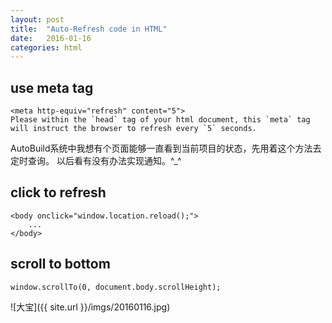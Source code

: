 ```yaml
---
layout: post
title:  "Auto-Refresh code in HTML"
date:   2016-01-16
categories: html
---
```


use meta tag
------------

    <meta http-equiv="refresh" content="5">
    Please within the `head` tag of your html document, this `meta` tag  
    will instruct the browser to refresh every `5` seconds.

AutoBuild系统中我想有个页面能够一直看到当前项目的状态，先用着这个方法去定时查询。
以后看有没有办法实现通知。^\_^

click to refresh
----------------

    <body onclick="window.location.reload();">
        ...
    </body>

scroll to bottom
----------------

    window.scrollTo(0, document.body.scrollHeight);

![大宝]({{ site.url }}/imgs/20160116.jpg)
